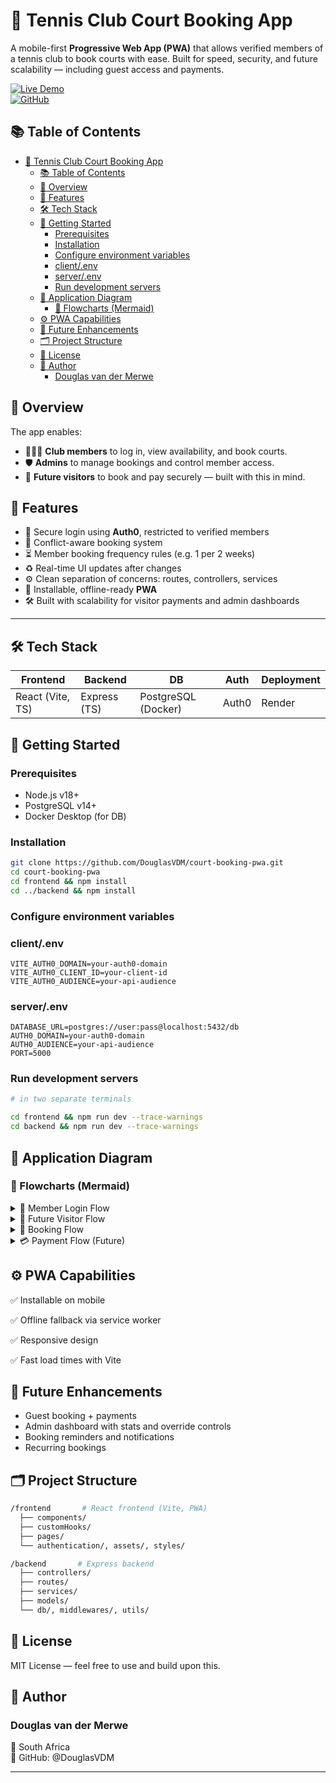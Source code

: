 # 🎾 Tennis Club Court Booking App

A mobile-first **Progressive Web App (PWA)** that allows verified members of a tennis club to book courts with ease. Built for speed, security, and future scalability — including guest access and payments.

[![Live Demo](https://img.shields.io/badge/Live-Demo-blue.svg)](https://court-booking-pwa.onrender.com)  
[![GitHub](https://img.shields.io/badge/Repo-DouglasVDM/court--booking--pwa-000?logo=github)](https://github.com/DouglasVDM/court-booking-pwa)

## 📚 Table of Contents

- [🎾 Tennis Club Court Booking App](#-tennis-club-court-booking-app)
  - [📚 Table of Contents](#-table-of-contents)
  - [📌 Overview](#-overview)
  - [🚀 Features](#-features)
  - [🛠 Tech Stack](#-tech-stack)
  - [🚀 Getting Started](#-getting-started)
    - [Prerequisites](#prerequisites)
    - [Installation](#installation)
    - [Configure environment variables](#configure-environment-variables)
    - [client/.env](#clientenv)
    - [server/.env](#serverenv)
    - [Run development servers](#run-development-servers)
  - [🧩 Application Diagram](#-application-diagram)
    - [🧠 Flowcharts (Mermaid)](#-flowcharts-mermaid)
  - [⚙️ PWA Capabilities](#️-pwa-capabilities)
  - [🧭 Future Enhancements](#-future-enhancements)
  - [🗂 Project Structure](#-project-structure)
  - [📄 License](#-license)
  - [👤 Author](#-author)
    - [Douglas van der Merwe](#douglas-van-der-merwe)

## 📌 Overview

The app enables:
- 🧑‍🤝‍🧑 **Club members** to log in, view availability, and book courts.
- 🛡️ **Admins** to manage bookings and control member access.
- 👤 **Future visitors** to book and pay securely — built with this in mind.

## 🚀 Features

- 🔐 Secure login using **Auth0**, restricted to verified members
- 📅 Conflict-aware booking system
- ⏳ Member booking frequency rules (e.g. 1 per 2 weeks)
- ♻️ Real-time UI updates after changes
- ⚙️ Clean separation of concerns: routes, controllers, services
- 📱 Installable, offline-ready **PWA**
- 🛠 Built with scalability for visitor payments and admin dashboards

---

## 🛠 Tech Stack

| Frontend         | Backend      | DB                  | Auth  | Deployment |
| ---------------- | ------------ | ------------------- | ----- | ---------- |
| React (Vite, TS) | Express (TS) | PostgreSQL (Docker) | Auth0 | Render     |

## 🚀 Getting Started

### Prerequisites
- Node.js v18+
- PostgreSQL v14+
- Docker Desktop (for DB)

### Installation

```bash
git clone https://github.com/DouglasVDM/court-booking-pwa.git
cd court-booking-pwa
cd frontend && npm install
cd ../backend && npm install
```
### Configure environment variables

### client/.env

```env
VITE_AUTH0_DOMAIN=your-auth0-domain
VITE_AUTH0_CLIENT_ID=your-client-id
VITE_AUTH0_AUDIENCE=your-api-audience
```
### server/.env

```env
DATABASE_URL=postgres://user:pass@localhost:5432/db
AUTH0_DOMAIN=your-auth0-domain
AUTH0_AUDIENCE=your-api-audience
PORT=5000
```

### Run development servers

```bash
# in two separate terminals

cd frontend && npm run dev --trace-warnings
cd backend && npm run dev --trace-warnings

```
## 🧩 Application Diagram

### 🧠 Flowcharts (Mermaid)

<details> <summary>🔐 Member Login Flow</summary>

```mermaid
graph TD
  A[Login via Auth0] --> B{Authenticated?}
  B -- Yes --> C[Check Email in DB]
  C -- Exists --> D[Grant Access]
  C -- Missing --> E[Deny Access or Create Visitor]
  D --> F[Dashboard]
```
</details> 

<details> <summary>👤 Future Visitor Flow</summary>

```mermaid
graph TD
  A[Visitor Login] --> B[Check Visitor Table]
  B --> C[Allow Booking with Payment]
```
</details> 

<details> <summary>📅 Booking Flow</summary>

```mermaid
graph TD
  A[Submit Booking] --> B[Check Conflicts]
  B -- No Conflict --> C[Create Booking]
  C --> D[Send Confirmation]
  ```
</details> 

<details> <summary>💳 Payment Flow (Future)</summary>

```mermaid
graph TD
  A[Start Booking] --> B[Enter Details]
  B --> C[Stripe Checkout]
  C --> D[On Success → Confirm Booking]
```
</details>

## ⚙️ PWA Capabilities

✅ Installable on mobile

✅ Offline fallback via service worker

✅ Responsive design

✅ Fast load times with Vite

## 🧭 Future Enhancements

- Guest booking + payments
- Admin dashboard with stats and override controls
- Booking reminders and notifications
- Recurring bookings

## 🗂 Project Structure

```bash
/frontend       # React frontend (Vite, PWA)
  ├── components/
  ├── customHooks/
  ├── pages/
  └── authentication/, assets/, styles/

/backend       # Express backend
  ├── controllers/
  ├── routes/
  ├── services/
  ├── models/
  └── db/, middlewares/, utils/
```

## 📄 License
MIT License — feel free to use and build upon this.

## 👤 Author
### Douglas van der Merwe
📍 South Africa  
🔗 GitHub: @DouglasVDM

---


